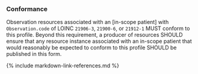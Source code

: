 ### Conformance

Observation resources associated with an [in-scope patient] with `Observation.code` of LOINC `21906-3`, `21900-6`, or `21912-1` MUST conform to this profile. Beyond this requirement, a producer of resources SHOULD ensure that any resource instance associated with an in-scope patient that would reasonably be expected to conform to this profile SHOULD be published in this form.

{% include markdown-link-references.md %}